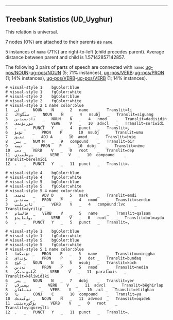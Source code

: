 

--------------------------------------------------------------------------------

## Treebank Statistics (UD_Uyghur)

This relation is universal.

7 nodes (0%) are attached to their parents as `name`.

5 instances of `name` (71%) are right-to-left (child precedes parent).
Average distance between parent and child is 1.57142857142857.

The following 3 pairs of parts of speech are connected with `name`: [ug-pos/NOUN]()-[ug-pos/NOUN]() (5; 71% instances), [ug-pos/VERB]()-[ug-pos/PRON]() (1; 14% instances), [ug-pos/VERB]()-[ug-pos/VERB]() (1; 14% instances).


~~~ conllu
# visual-style 1	bgColor:blue
# visual-style 1	fgColor:white
# visual-style 2	bgColor:blue
# visual-style 2	fgColor:white
# visual-style 2 1 name	color:blue
1	لى	_	NOUN	N	_	2	name	_	Translit=li
2	سىگۇاڭ	_	NOUN	N	_	4	nsubj	_	Translit=siguang
3	دادىسىدىن	_	NOUN	N	_	4	nmod	_	Translit=dadisidin
4	سورىۋىدى	_	VERB	V	_	10	advcl	_	Translit=soriwidi
5	،	_	PUNCT	Y	_	4	punct	_	Translit=,
6	ئۇمۇ	_	PRON	P	_	10	nsubj	_	Translit=umu
7	ئېنىق	_	ADJ	A	_	10	amod	_	Translit=ëniq
8	بىر	_	NUM	M	_	9	compound	_	Translit=bir
9	نېمە	_	PRON	P	_	10	dobj	_	Translit=nëme
10	دەپ	_	VERB	V	_	0	root	_	Translit=dep
11	بېرەلمىدى	_	VERB	V	_	10	compound	_	Translit=bërelmidi
12	.	_	PUNCT	Y	_	11	punct	_	Translit=.

~~~


~~~ conllu
# visual-style 4	bgColor:blue
# visual-style 4	fgColor:white
# visual-style 5	bgColor:blue
# visual-style 5	fgColor:white
# visual-style 5 4 name	color:blue
1	ئەمدى	_	ADV	D	_	5	mark	_	Translit=emdi
2	سەندىن	_	PRON	P	_	4	nmod	_	Translit=sendin
3	ئايرىلىپ	_	VERB	V	_	4	compound:lvc	_	Translit=ayrilip
4	قالسام	_	VERB	V	_	5	name	_	Translit=qalsam
5	بولمايدۇ	_	VERB	V	_	0	root	_	Translit=bolmaydu
6	،	_	PUNCT	Y	_	5	punct	_	Translit=,

~~~


~~~ conllu
# visual-style 1	bgColor:blue
# visual-style 1	fgColor:white
# visual-style 5	bgColor:blue
# visual-style 5	fgColor:white
# visual-style 5 1 name	color:blue
1	ئۇنىڭغا	_	PRON	P	_	5	name	_	Translit=uninggha
2	بۇنداق	_	PRON	P	_	3	det	_	Translit=bundaq
3	كۈچ	_	NOUN	N	_	5	nsubj	_	Translit=küch
4	نەدىن	_	PRON	P	_	5	nmod	_	Translit=nedin
5	كېلىۋىدىكى	_	VERB	V	_	11	parataxis	_	Translit=këliwidiki
6	يەر	_	NOUN	N	_	7	dobj	_	Translit=yer
7	بېغىرلاپ	_	VERB	V	_	11	advcl	_	Translit=bëghirlap
8	ئېتىلغان	_	VERB	V	_	10	acl	_	Translit=ëtilghan
9	يا	_	CONJ	C	_	10	compound	_	Translit=ya
10	ئوقىدەك	_	NOUN	N	_	11	advmod	_	Translit=oqidek
11	يۈگۈرەيتتى	_	VERB	V	_	0	root	_	Translit=yügüreytti
12	.	_	PUNCT	Y	_	11	punct	_	Translit=.

~~~


